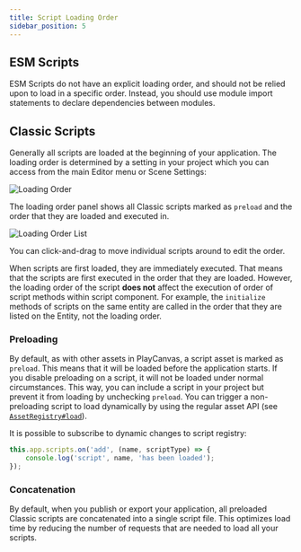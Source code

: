 ```yaml
---
title: Script Loading Order
sidebar_position: 5
---
```


## ESM Scripts

ESM Scripts do not have an explicit loading order, and should not be relied upon to load in a specific order. Instead, you should use module import statements to declare dependencies between modules.

## Classic Scripts

Generally all scripts are loaded at the beginning of your application. The loading order is determined by a setting in your project which you can access from the main Editor menu or Scene Settings:

![Loading Order](/img/user-manual/scripting/script-loading-order.jpg)

The loading order panel shows all Classic scripts marked as `preload` and the order that they are loaded and executed in.

![Loading Order List](/img/user-manual/scripting/loading-order-list.jpg)

You can click-and-drag to move individual scripts around to edit the order.

When scripts are first loaded, they are immediately executed. That means that the scripts are first executed in the order that they are loaded. However, the loading order of the script **does not** affect the execution of order of script methods within script component. For example, the `initialize` methods of scripts on the same entity are called in the order that they are listed on the Entity, not the loading order.

### Preloading

By default, as with other assets in PlayCanvas, a script asset is marked as `preload`. This means that it will be loaded before the application starts. If you disable preloading on a script, it will not be loaded under normal circumstances. This way, you can include a script in your project but prevent it from loading by unchecking `preload`. You can trigger a non-preloading script to load dynamically by using the regular asset API (see [`AssetRegistry#load`](https://api.playcanvas.com/engine/classes/AssetRegistry.html#load)).

It is possible to subscribe to dynamic changes to script registry:

```javascript
this.app.scripts.on('add', (name, scriptType) => {
    console.log('script', name, 'has been loaded');
});
```

### Concatenation

By default, when you publish or export your application, all preloaded Classic scripts are concatenated into a single script file. This optimizes load time by reducing the number of requests that are needed to load all your scripts.
